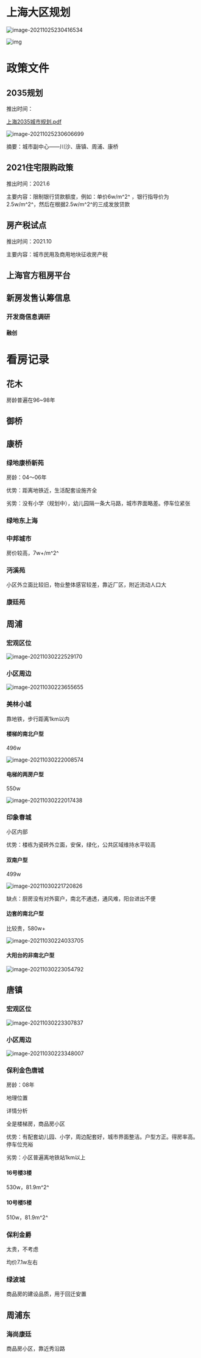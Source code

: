 # 上海大区规划

![image-20211025230416534](%E4%B9%B0%E6%88%BF.assets/image-20211025230416534.png)

![img](买房.assets/cf6d88655dbf4826bb8ff2c1dac1645c.jpeg)

# 政策文件

## 2035规划

推出时间：

[上海2035城市规划.pdf](买房.assets/2035003.pdf)

![image-20211025230606699](%E4%B9%B0%E6%88%BF.assets/image-20211025230606699.png)

摘要：城市副中心——川沙、唐镇、周浦、康桥

## 2021住宅限购政策

推出时间：2021.6

主要内容：限制银行贷款额度，例如：单价6w/m^2^ ，银行指导价为2.5w/m^2^，然后在根据2.5w/m^2^的三成发放贷款

## 房产税试点

推出时间：2021.10

主要内容：城市民用及商用地块征收房产税

## 上海官方租房平台

## 新房发售认筹信息

### 开发商信息调研

#### 融创

# 看房记录

## 花木

房龄普遍在96~98年

## 御桥

## 康桥

### 绿地康桥新苑

房龄：04～06年

优势：距离地铁近，生活配套设施齐全

劣势：没有小学（规划中），幼儿园隔一条大马路，城市界面略差。停车位紧张

### 绿地东上海

### 中邦城市

房价较高，7w+/m^2^

### 沔溪苑

小区外立面比较旧，物业整体感官较差，靠近厂区，附近流动人口大

### 康廷苑

## 周浦

### 宏观区位

![image-20211030222529170](%E4%B9%B0%E6%88%BF.assets/image-20211030222529170.png)

### 小区周边

![image-20211030223655655](%E4%B9%B0%E6%88%BF.assets/image-20211030223655655.png)

### 美林小城

靠地铁，步行距离1km以内

#### 楼梯的南北户型

496w

![image-20211030222008574](%E4%B9%B0%E6%88%BF.assets/image-20211030222008574.png)

#### 电梯的两房户型

550w

![image-20211030222017438](%E4%B9%B0%E6%88%BF.assets/image-20211030222017438.png)

### 印象春城

小区内部

优势：楼栋为瓷砖外立面，安保，绿化，公共区域维持水平较高

#### 双南户型

499w

![image-20211030221720826](%E4%B9%B0%E6%88%BF.assets/image-20211030221720826.png)

缺点：厨房没有对外窗户，南北不通透，通风难，阳台进出不便

#### 边套的南北户型

比较贵，580w+

![image-20211030224033705](%E4%B9%B0%E6%88%BF.assets/image-20211030224033705.png)

#### 大阳台的非南北户型

![image-20211030223054792](%E4%B9%B0%E6%88%BF.assets/image-20211030223054792.png)

## 唐镇

### 宏观区位

![image-20211030223307837](%E4%B9%B0%E6%88%BF.assets/image-20211030223307837.png)

### 小区周边

![image-20211030223348007](%E4%B9%B0%E6%88%BF.assets/image-20211030223348007.png)

### 保利金色唐城

房龄：08年

地理位置

详情分析

全是楼梯房，商品房小区

优势：有配套幼儿园、小学，周边配套好，城市界面整洁。户型方正。得房率高。停车位充裕

劣势：小区普遍离地铁站1km以上

#### 16号楼3楼

530w，81.9m^2^

#### 10号楼5楼

510w，81.9m^2^

### 保利金爵

太贵，不考虑

均价7.1w左右

### 绿波城

商品房的建设品质，用于回迁安置

## 周浦东

### 海尚康廷

商品房小区，靠近秀沿路
